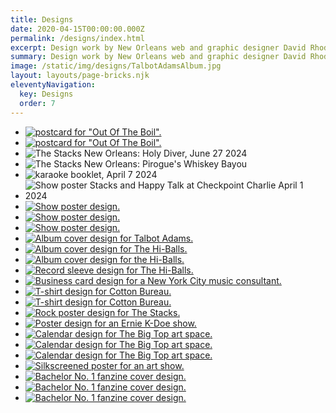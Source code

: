 ```yaml
---
title: Designs
date: 2020-04-15T00:00:00.000Z
permalink: /designs/index.html
excerpt: Design work by New Orleans web and graphic designer David Rhoden.
summary: Design work by New Orleans web and graphic designer David Rhoden.
image: /static/img/designs/TalbotAdamsAlbum.jpg
layout: layouts/page-bricks.njk
eleventyNavigation:
  key: Designs
  order: 7
---
```


- [![postcard for "Out Of The Boil".](/static/img/designs/out-of-the-boil-4x6-may-16-2024.pn)](/static/img/designs/out-of-the-boil-4x6-may-16-2024.png)
- [![postcard for "Out Of The Boil".](/static/img/designs/out-of-the-boil-card-jun-25-2024.jpg)](/static/img/designs/out-of-the-boil-card-jun-25-2024.jpg)
- ![The Stacks New Orleans: Holy Diver, June 27 2024](/static/img/designs/stacks-flyer-lufofu-color-1-jun-27-2024.jpg "The Stacks New Orleans: Holy Diver, June 27 2024")
- ![The Stacks New Orleans: Pirogue's Whiskey Bayou](/static/img/designs/stacks-flyer-pirogues-960w-jun-15-2024.jpg "The Stacks New Orleans: Pirogue's Whiskey Bayou")
- ![karaoke booklet, April 7 2024](/static/img/designs/karaoke-booklet-apr-7-2024.jpeg "karaoke cartoon booklet")
- ![Show poster Stacks and Happy Talk at Checkpoint Charlie April 1 2024](/static/img/designs/Stacks-HTB-checkpoints-apr-13-2024.jpeg "Stacks and Happy Talk at Checkpoint Charlie April 1 2024")
- [![Show poster design.](/static/img/designs/stacks-holy-diver-flyer-2-sq-jan-25-2024.png)](/static/img/designs/stacks-holy-diver-flyer-2-sq-jan-25-2024.png)
- [![Show poster design.](/static/img/designs/Sister-Street-Fest-2023-times.png)](/static/img/designs/Sister-Street-Fest-2023-times.png)
- [![Show poster design.](/static/img/designs/SisterStreetStage-Apr-17-2021.jpg)](/static/img/designs/SisterStreetStage-Apr-17-2021.jpg)
- [![Album cover design for Talbot Adams.](/static/img/designs/TalbotAdamsAlbum.jpg)](/static/img/designs/TalbotAdamsAlbum.jpg)
- [![Album cover design for The Hi-Balls.](/static/img/designs/tubecover.jpg)](/static/img/designs/tubecover.jpg)
- [![Album cover design for the Hi-Balls.](/static/img/designs/coverclr.jpg)](/static/img/designs/coverclr.jpg)
- [![Record sleeve design for The Hi-Balls.](/static/img/designs/record.gif)](/static/img/designs/record.gif)
- [![Business card design for a New York City music consultant.](/static/img/designs/rick-goetz-card.jpg)](/static/img/designs/rick-goetz-card.jpg)
- [![T-shirt design for Cotton Bureau.](/static/img/designs/redwomens.jpg)](/static/img/designs/redwomens.jpg)
- [![T-shirt design for Cotton Bureau.](/static/img/designs/Bottle-CapTeeTurquoise.jpg)](/static/img/designs/Bottle-CapTeeTurquoise.jpg)
- [![Rock poster design for The Stacks.](/static/img/rock/stacks/stacks-flyer-sutures-oct-8-2004.jpg)](/static/img/rock/stacks/stacks-flyer-sutures-oct-8-2004.jpg)
- [![Poster design for an Ernie K-Doe show.](/static/img/designs/KDOE2CSL.gif)](/static/img/designs/KDOE2CSL.gif)
- [![Calendar design for The Big Top art space.](/static/img/designs/3rcp-ad-aug-2-2007.jpg)](/static/img/designs/3rcp-ad-aug-2-2007.jpg)
- [![Calendar design for The Big Top art space.](/static/img/designs/3rcp-ad-2nd-aug-8-2005.png)](/static/img/designs/3rcp-ad-2nd-aug-8-2005.png)
- [![Calendar design for The Big Top art space.](/static/img/designs/3rcp-ad-may-1-2008.jpg)](/static/img/designs/3rcp-ad-may-1-2008.jpg)
- [![Silkscreened poster for an art show.](/static/img/designs/offwhite-linen-night-aug-7-2004.jpg)](/static/img/designs/offwhite-linen-night-aug-7-2004.jpg)
- [![Bachelor No. 1 fanzine cover design.](/static/img/designs/bachelor-no1-no1.jpg)](/static/img/designs/bachelor-no1-no1.jpg)
- [![Bachelor No. 1 fanzine cover design.](/static/img/designs/bachelor-no1-no2.jpg)](/static/img/designs/bachelor-no1-no2.jpg)
- [![Bachelor No. 1 fanzine cover design.](/static/img/designs/bachelor-no1-no3.jpg)](/static/img/designs/bachelor-no1-no3.jpg)
